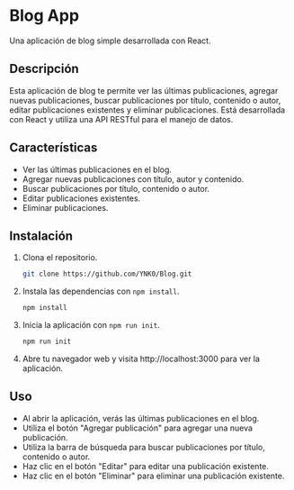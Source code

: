 # Blog App

Una aplicación de blog simple desarrollada con React.

## Descripción

Esta aplicación de blog te permite ver las últimas publicaciones, agregar nuevas publicaciones, buscar publicaciones por título, contenido o autor, editar publicaciones existentes y eliminar publicaciones. Está desarrollada con React y utiliza una API RESTful para el manejo de datos.

## Características

- Ver las últimas publicaciones en el blog.
- Agregar nuevas publicaciones con título, autor y contenido.
- Buscar publicaciones por título, contenido o autor.
- Editar publicaciones existentes.
- Eliminar publicaciones.

## Instalación

1. Clona el repositorio.

   ```sh
   git clone https://github.com/YNK0/Blog.git
   ```

2. Instala las dependencias con `npm install`.

   ```sh
   npm install
   ```

3. Inicia la aplicación con `npm run init`.

   ```sh
   npm run init
   ```

4. Abre tu navegador web y visita http://localhost:3000 para ver la aplicación.

## Uso

- Al abrir la aplicación, verás las últimas publicaciones en el blog.
- Utiliza el botón "Agregar publicación" para agregar una nueva publicación.
- Utiliza la barra de búsqueda para buscar publicaciones por título, contenido o autor.
- Haz clic en el botón "Editar" para editar una publicación existente.
- Haz clic en el botón "Eliminar" para eliminar una publicación existente.
